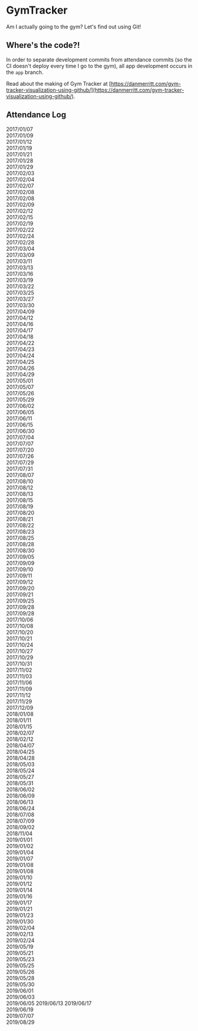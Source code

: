 # GymTracker
Am I actually going to the gym? Let's find out using Git!

## Where's the code?!
In order to separate development commits from attendance commits (so the CI doesn't deploy every time I go to the gym), all app development occurs in the `app` branch.

Read about the making of Gym Tracker at [https://danmerritt.com/gym-tracker-visualization-using-github/](https://danmerritt.com/gym-tracker-visualization-using-github/).

## Attendance Log

2017/01/07  
2017/01/09  
2017/01/12  
2017/01/19  
2017/01/21  
2017/01/28  
2017/01/29  
2017/02/03  
2017/02/04  
2017/02/07  
2017/02/08  
2017/02/08  
2017/02/09  
2017/02/12  
2017/02/15  
2017/02/19  
2017/02/22  
2017/02/24  
2017/02/28  
2017/03/04  
2017/03/09  
2017/03/11  
2017/03/13  
2017/03/16  
2017/03/19  
2017/03/22  
2017/03/25  
2017/03/27  
2017/03/30  
2017/04/09  
2017/04/12  
2017/04/16  
2017/04/17  
2017/04/18  
2017/04/22  
2017/04/23  
2017/04/24  
2017/04/25  
2017/04/26  
2017/04/29  
2017/05/01  
2017/05/07  
2017/05/26  
2017/05/29  
2017/06/02  
2017/06/05  
2017/06/11  
2017/06/15  
2017/06/30  
2017/07/04  
2017/07/07  
2017/07/20  
2017/07/26  
2017/07/29  
2017/07/31  
2017/08/07  
2017/08/10  
2017/08/12  
2017/08/13  
2017/08/15  
2017/08/19  
2017/08/20  
2017/08/21  
2017/08/22  
2017/08/23  
2017/08/25  
2017/08/28  
2017/08/30  
2017/09/05  
2017/09/09  
2017/09/10  
2017/09/11  
2017/09/12  
2017/09/20  
2017/09/21  
2017/09/25  
2017/09/28  
2017/09/28  
2017/10/06  
2017/10/08  
2017/10/20  
2017/10/21  
2017/10/24  
2017/10/27  
2017/10/29  
2017/10/31  
2017/11/02  
2017/11/03  
2017/11/06  
2017/11/09  
2017/11/12  
2017/11/29  
2017/12/09  
2018/01/08  
2018/01/11  
2018/01/15  
2018/02/07  
2018/02/12  
2018/04/07  
2018/04/25  
2018/04/28  
2018/05/03  
2018/05/24  
2018/05/27  
2018/05/31  
2018/06/02  
2018/06/09  
2018/06/13  
2018/06/24  
2018/07/08  
2018/07/09  
2018/09/02  
2018/11/04  
2019/01/01  
2019/01/02  
2019/01/04  
2019/01/07  
2019/01/08  
2019/01/08  
2019/01/10  
2019/01/12  
2019/01/14  
2019/01/16  
2019/01/17  
2019/01/21  
2019/01/23  
2019/01/30  
2019/02/04  
2019/02/13  
2019/02/24  
2019/05/19  
2019/05/21  
2019/05/23  
2019/05/25  
2019/05/26  
2019/05/28  
2019/05/30  
2019/06/01  
2019/06/03  
2019/06/05
2019/06/13
2019/06/17  
2019/06/19  
2019/07/07  
2019/08/29  
